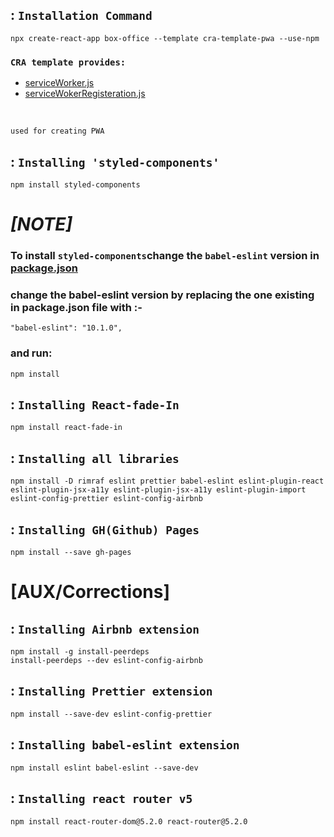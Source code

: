 ## : `Installation Command `
```
npx create-react-app box-office --template cra-template-pwa --use-npm
```

### `CRA template provides:` 
+ [serviceWorker.js](src\service-worker.js)
+ [serviceWokerRegisteration.js](src/serviceWokerRegisteration.js)
<br/>

`used for creating PWA`

## : `Installing 'styled-components'` 
```
npm install styled-components
```
# *[NOTE]*
### To install `styled-components`change the `babel-eslint` version in [package.json](package.json)
### change the babel-eslint version by replacing the one existing in package.json file with :- 
```
"babel-eslint": "10.1.0",
```
### and run:
 ```
 npm install
  ```

## : `Installing React-fade-In` 

```
npm install react-fade-in
```

## : `Installing all libraries` 
```
npm install -D rimraf eslint prettier babel-eslint eslint-plugin-react eslint-plugin-jsx-a11y eslint-plugin-jsx-a11y eslint-plugin-import eslint-config-prettier eslint-config-airbnb
```

## : `Installing GH(Github) Pages`
```
npm install --save gh-pages
```

# [AUX/Corrections]
## : `Installing Airbnb extension` 
```
npm install -g install-peerdeps
install-peerdeps --dev eslint-config-airbnb
```

## : `Installing Prettier extension` 
```
npm install --save-dev eslint-config-prettier
```

## : `Installing babel-eslint extension` 
```
npm install eslint babel-eslint --save-dev
```


## : `Installing react router v5` 
```
npm install react-router-dom@5.2.0 react-router@5.2.0
```


